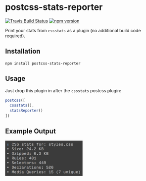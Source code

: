 # postcss-stats-reporter

[![Travis Build Status][travis-img]][travis-url]
[![npm version][npm-img]][npm-url]

Print your stats from `cssstats` as a plugin (no additional build code required).

Installation
------------

```
npm install postcss-stats-reporter
```


Usage
-----

Just drop this plugin in after the `cssstats` postcss plugin:

```javascript
postcss([
  cssstats(),
  statsReporter()
])
```

Example Output
--------------

<img width=250 src="./example.png">

[travis-img]: https://travis-ci.org/jeffjewiss/postcss-stats-reporter.svg?branch=master
[travis-url]: https://travis-ci.org/jeffjewiss/postcss-stats-reporter
[npm-img]: https://badge.fury.io/js/postcss-stats-reporter.svg
[npm-url]: http://badge.fury.io/js/postcss-stats-reporter
